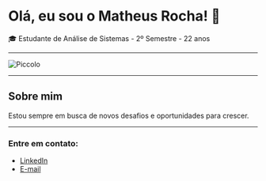 # Olá, eu sou o Matheus Rocha! 👋

🎓 Estudante de Análise de Sistemas - 2º Semestre - 22 anos

---

![Piccolo](https://i.redd.it/2uha1pm7gbt91.gif)

---

## Sobre mim

Estou sempre em busca de novos desafios e oportunidades para crescer.

---

### Entre em contato:
- [LinkedIn](www.linkedin.com/in/matheus-rocha-894921266)
- [E-mail](rochamts2002@gmail.com)

